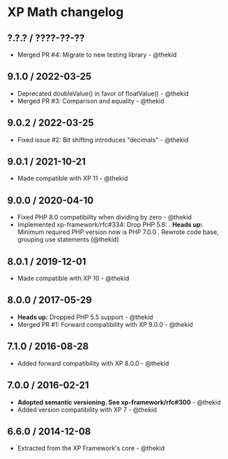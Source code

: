XP Math changelog
=================

## ?.?.? / ????-??-??

* Merged PR #4: Migrate to new testing library - @thekid

## 9.1.0 / 2022-03-25

* Deprecated doubleValue() in favor of floatValue() - @thekid
* Merged PR #3: Comparison and equality - @thekid

## 9.0.2 / 2022-03-25

* Fixed issue #2: Bit shifting introduces "decimals" - @thekid

## 9.0.1 / 2021-10-21

* Made compatible with XP 11 - @thekid

## 9.0.0 / 2020-04-10

* Fixed PHP 8.0 compatibility when dividing by zero - @thekid
* Implemented xp-framework/rfc#334: Drop PHP 5.6:
  . **Heads up:** Minimum required PHP version now is PHP 7.0.0
  . Rewrote code base, grouping use statements
  (@thekid)

## 8.0.1 / 2019-12-01

* Made compatible with XP 10 - @thekid

## 8.0.0 / 2017-05-29

* **Heads up:** Dropped PHP 5.5 support - @thekid
* Merged PR #1: Forward compatibility with XP 9.0.0 - @thekid

## 7.1.0 / 2016-08-28

* Added forward compatibility with XP 8.0.0 - @thekid

## 7.0.0 / 2016-02-21

* **Adopted semantic versioning. See xp-framework/rfc#300** - @thekid 
* Added version compatibility with XP 7 - @thekid

## 6.6.0 / 2014-12-08

* Extracted from the XP Framework's core - @thekid